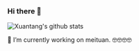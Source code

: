 ### Hi there 👋
![Xuantang's github stats](https://github-readme-stats.vercel.app/api?include_all_commits=true&username=wzes&theme=dracula&count_private=true)


🔭 I’m currently working on meituan. 🤓🤓🤓🤓
